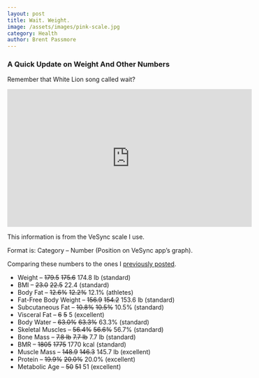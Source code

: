```yaml
---
layout: post
title: Wait. Weight.
image: /assets/images/pink-scale.jpg
category: Health
author: Brent Passmore
---
```


### A Quick Update on Weight And Other Numbers

Remember that White Lion song called wait?

<iframe width="560" height="315" src="https://www.youtube.com/embed/25O8uZaeJco?si=db54RORJNRkVFUvY" title="YouTube video player" frameborder="0" allow="accelerometer; autoplay; clipboard-write; encrypted-media; gyroscope; picture-in-picture; web-share" referrerpolicy="strict-origin-when-cross-origin" allowfullscreen></iframe>

This information is from the VeSync scale I use. 

Format is: Category – Number (Position on VeSync app’s graph).

Comparing these numbers to the ones I [previously posted](https://brentpassmore.com/health/30-day-protocol-to-lose-fat/).

- Weight – ~~179.5~~ ~~175.6~~ 174.8 lb (standard)
- BMI – ~~23.0~~ ~~22.5~~ 22.4 (standard)
- Body Fat – ~~12.6%~~ ~~12.2%~~ 12.1% (athletes)
- Fat-Free Body Weight – ~~156.9~~ ~~154.2~~ 153.6 lb (standard)
- Subcutaneous Fat – ~~10.8%~~ ~~10.5%~~ 10.5% (standard)
- Visceral Fat – ~~6~~ ~~5~~ 5 (excellent)
- Body Water – ~~63.0%~~ ~~63.3%~~ 63.3% (standard)
- Skeletal Muscles – ~~56.4%~~ ~~56.6%~~ 56.7% (standard)
- Bone Mass – ~~7.8 lb~~ ~~7.7 lb~~ 7.7 lb (standard)
- BMR – ~~1805~~ ~~1775~~ 1770 kcal (standard)
- Muscle Mass – ~~148.9~~ ~~146.3~~ 145.7 lb (excellent)
- Protein – ~~19.9%~~ ~~20.0%~~ 20.0% (excellent)
- Metabolic Age – ~~50~~ ~~51~~ 51 (excellent)